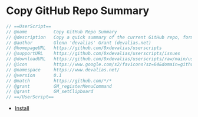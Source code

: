 # Copy GitHub Repo Summary

```javascript
// ==UserScript==
// @name          Copy GitHub Repo Summary
// @description   Copy a quick summary of the current GitHub repo, formatted as a markdown list item.
// @author        Glenn 'devalias' Grant (devalias.net)
// @homepageURL   https://github.com/0xdevalias/userscripts
// @supportURL    https://github.com/0xdevalias/userscripts/issues
// @downloadURL   https://github.com/0xdevalias/userscripts/raw/main/userscripts/copy-github-repo-summary/copy-github-repo-summary.user.js
// @icon          https://www.google.com/s2/favicons?sz=64&domain=github.com
// @namespace     https://www.devalias.net/
// @version       0.1
// @match         https://github.com/*/*
// @grant         GM_registerMenuCommand
// @grant         GM_setClipboard
// ==/UserScript==
```

- [Install](https://github.com/0xdevalias/userscripts/raw/main/userscripts/copy-github-repo-summary/copy-github-repo-summary.user.js)
